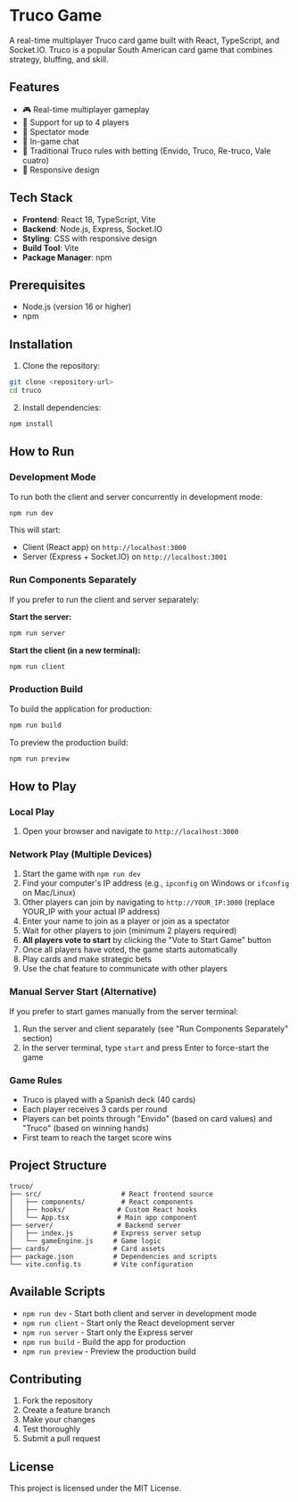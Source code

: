 # Truco Game

A real-time multiplayer Truco card game built with React, TypeScript, and Socket.IO. Truco is a popular South American card game that combines strategy, bluffing, and skill.

## Features

- 🎮 Real-time multiplayer gameplay
- 👥 Support for up to 4 players
- 👀 Spectator mode
- 💬 In-game chat
- 🎯 Traditional Truco rules with betting (Envido, Truco, Re-truco, Vale cuatro)
- 📱 Responsive design

## Tech Stack

- **Frontend**: React 18, TypeScript, Vite
- **Backend**: Node.js, Express, Socket.IO
- **Styling**: CSS with responsive design
- **Build Tool**: Vite
- **Package Manager**: npm

## Prerequisites

- Node.js (version 16 or higher)
- npm

## Installation

1. Clone the repository:
```bash
git clone <repository-url>
cd truco
```

2. Install dependencies:
```bash
npm install
```

## How to Run

### Development Mode

To run both the client and server concurrently in development mode:

```bash
npm run dev
```

This will start:
- Client (React app) on `http://localhost:3000`
- Server (Express + Socket.IO) on `http://localhost:3001`

### Run Components Separately

If you prefer to run the client and server separately:

**Start the server:**
```bash
npm run server
```

**Start the client (in a new terminal):**
```bash
npm run client
```

### Production Build

To build the application for production:

```bash
npm run build
```

To preview the production build:
```bash
npm run preview
```

## How to Play

### Local Play
1. Open your browser and navigate to `http://localhost:3000`

### Network Play (Multiple Devices)
1. Start the game with `npm run dev`
2. Find your computer's IP address (e.g., `ipconfig` on Windows or `ifconfig` on Mac/Linux)
3. Other players can join by navigating to `http://YOUR_IP:3000` (replace YOUR_IP with your actual IP address)
4. Enter your name to join as a player or join as a spectator
5. Wait for other players to join (minimum 2 players required)
6. **All players vote to start** by clicking the "Vote to Start Game" button
7. Once all players have voted, the game starts automatically
8. Play cards and make strategic bets
9. Use the chat feature to communicate with other players

### Manual Server Start (Alternative)
If you prefer to start games manually from the server terminal:
1. Run the server and client separately (see "Run Components Separately" section)
2. In the server terminal, type `start` and press Enter to force-start the game

### Game Rules

- Truco is played with a Spanish deck (40 cards)
- Each player receives 3 cards per round
- Players can bet points through "Envido" (based on card values) and "Truco" (based on winning hands)
- First team to reach the target score wins

## Project Structure

```
truco/
├── src/                    # React frontend source
│   ├── components/         # React components
│   ├── hooks/             # Custom React hooks
│   └── App.tsx            # Main app component
├── server/                # Backend server
│   ├── index.js          # Express server setup
│   └── gameEngine.js     # Game logic
├── cards/                # Card assets
├── package.json          # Dependencies and scripts
└── vite.config.ts        # Vite configuration
```

## Available Scripts

- `npm run dev` - Start both client and server in development mode
- `npm run client` - Start only the React development server
- `npm run server` - Start only the Express server
- `npm run build` - Build the app for production
- `npm run preview` - Preview the production build

## Contributing

1. Fork the repository
2. Create a feature branch
3. Make your changes
4. Test thoroughly
5. Submit a pull request

## License

This project is licensed under the MIT License.